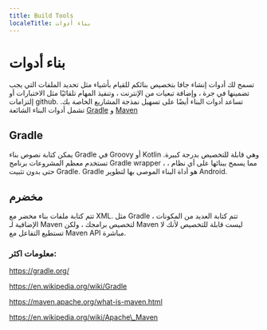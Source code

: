 ```yaml
---
title: Build Tools
localeTitle: بناء أدوات
---
```

# بناء أدوات

تسمح لك أدوات إنشاء جافا بتخصيص بنائكم للقيام بأشياء مثل تحديد الملفات التي يجب تضمينها في جرة ، وإضافة تبعيات من الإنترنت ، وتنفيذ المهام تلقائيًا مثل الاختبارات أو إلتزامات github. تساعد أدوات البناء أيضًا على تسهيل نمذجة المشاريع الخاصة بك. تشمل أدوات البناء الشائعة [Gradle](https://gradle.org/) و [Maven](https://maven.apache.org/)

## Gradle

يمكن كتابة نصوص بناء Gradle في Groovy أو Kotlin وهي قابلة للتخصيص بدرجة كبيرة. تستخدم معظم المشروعات برنامج Gradle wrapper ، مما يسمح ببنائها على أي نظام ، حتى بدون تثبيت Gradle. Gradle هو أداة البناء الموصى بها لتطوير Android.

## مخضرم

تتم كتابة ملفات بناء مخضر مع XML. مثل Gradle ، تتم كتابة العديد من المكونات الإضافية لـ Maven لتخصيص برامجك ، ولكن Maven ليست قابلة للتخصيص لأنك لا تستطيع التفاعل مع Maven API مباشرة.

### معلومات اكثر:

https://gradle.org/

https://en.wikipedia.org/wiki/Gradle

https://maven.apache.org/what-is-maven.html

https://en.wikipedia.org/wiki/Apache\_Maven